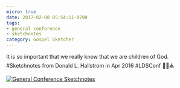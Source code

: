 ```yaml
---
micro: true
date: 2017-02-08 05:54:11-0700
tags:
- general conference
- sketchnotes
category: Gospel Sketcher
---
```


It is so important that we really know that we are children of God. #Sketchnotes from Donald L. Hallstrom in Apr 2016 #LDSConf ✍🏼⛪️

[![General Conference Sketchnotes](https://media.bennorris.org/images/gospelsketcher/uploads/2018/d491fe97f3.jpg)](https://media.bennorris.org/images/gospelsketcher/uploads/2018/d491fe97f3.jpg)

